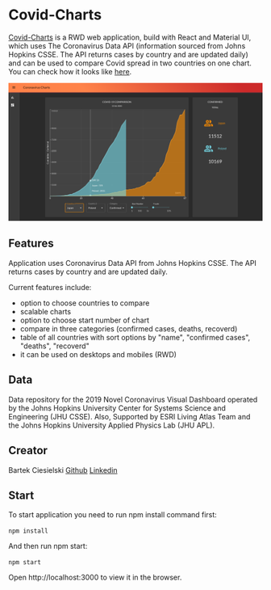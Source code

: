# Covid-Charts

[Covid-Charts](https://bartek-ciesielski.github.io/covid-charts-rect-app/) is a RWD web application, build with React and Material UI, which uses The Coronavirus Data API (information sourced from Johns Hopkins CSSE. The API returns cases by country and are updated daily) and can be used to compare Covid spread in two countries on one chart. You can check how it looks like [here](https://bartek-ciesielski.github.io/covid-charts-rect-app/).

<img src="/public/covid_app_screenshot.png">

## Features

Application uses Coronavirus Data API from Johns Hopkins CSSE. The API returns cases by country and are updated daily.

Current features include:

- option to choose countries to compare
- scalable charts
- option to choose start number of chart
- compare in three categories (confirmed cases, deaths, recoverd)
- table of all countries with sort options by "name", "confirmed cases", "deaths", "recoverd"
- it can be used on desktops and mobiles (RWD)


## Data

Data repository for the 2019 Novel Coronavirus Visual Dashboard operated by the Johns Hopkins University Center for Systems Science and Engineering (JHU CSSE). Also, Supported by ESRI Living Atlas Team and the Johns Hopkins University Applied Physics Lab (JHU APL).


## Creator

Bartek Ciesielski [Github](https://github.com/bartek-ciesielski) [Linkedin](https://www.linkedin.com/in/bartek-ciesielski/)

## Start

To start application you need to run npm install command first:

`npm install`

And then run npm start:

`npm start`

Open http://localhost:3000 to view it in the browser.
